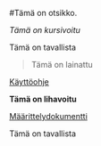 #Tämä on otsikko.

*Tämä on kursivoitu*

Tämä on tavallista

> Tämä on lainattu

[Käyttöohje](https://github.com/PetuV/otm2016/blob/master/dokumentointi/kaytto-ohje.md)

**Tämä on lihavoitu**

[Määrittelydokumentti](https://github.com/PetuV/otm2016/blob/master/dokumentointi/maarittelydokumentti.md)

Tämä on tavallista
